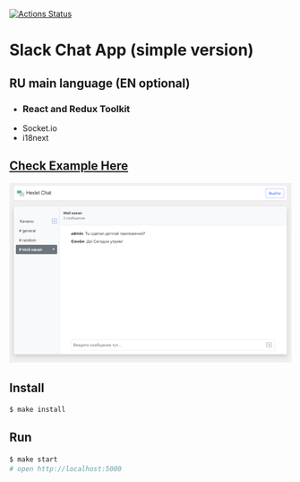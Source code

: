 [![Actions Status](https://github.com/Foppp/frontend-project-lvl4/workflows/hexlet-check/badge.svg)](https://github.com/Foppp/frontend-project-lvl4/actions)

# Slack Chat App (simple version)
## RU main language (EN optional)

* ### React and Redux Toolkit 
* Socket.io
* i18next

## [Check Example Here](https://slack-chat-hexlet.herokuapp.com/)

[![image info](./src/images/chatPic.png)](https://slack-chat-hexlet.herokuapp.com/)
## Install

```sh
$ make install
```

## Run

```sh
$ make start
# open http://localhost:5000
```
